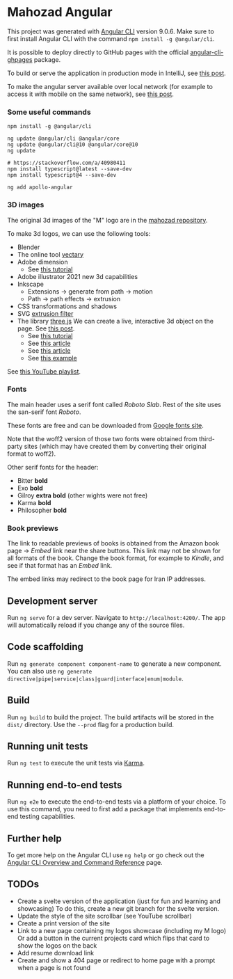 # Mahozad Angular

This project was generated with [Angular CLI](https://github.com/angular/angular-cli) version 9.0.6.
Make sure to first install Angular CLI with the command `npm install -g @angular/cli`.

It is possible to deploy directly to GitHub pages with the official
[angular-cli-ghpages](https://www.npmjs.com/package/angular-cli-ghpages) package.

To build or serve the application in production mode in IntelliJ, see [this post](https://stackoverflow.com/q/51127798).

To make the angular server available over local network (for example to access
it with mobile on the same network), see [this post](https://stackoverflow.com/q/43071535).

### Some useful commands

```shell
npm install -g @angular/cli

ng update @angular/cli @angular/core
ng update @angular/cli@10 @angular/core@10
ng update

# https://stackoverflow.com/a/40980411
npm install typescript@latest --save-dev
npm install typescript@4 --save-dev

ng add apollo-angular
```

### 3D images
The original 3d images of the "M" logo are in the [mahozad repository](https://github.com/mahozad/mahozad).

To make 3d logos, we can use the following tools:
  - Blender
  - The online tool [vectary](https://www.vectary.com/)
  - Adobe dimension
    - See [this tutorial](https://youtu.be/eHWdSGm8OwQ)
  - Adobe illustrator 2021 new 3d capabilities
  - Inkscape
    - Extensions -> generate from path -> motion
    - Path -> path effects -> extrusion
  - CSS transformations and shadows
  - SVG [extrusion filter](https://www.smashingmagazine.com/2015/05/why-the-svg-filter-is-awesome/)
  - The library [three js](https://github.com/mrdoob/three.js/)
    We can create a live, interactive 3d object on the page. See [this post](https://stackoverflow.com/q/39601462).
    - See [this tutorial](https://youtu.be/Q7AOvWpIVHU) 
    - See [this article](https://muffinman.io/blog/three-js-extrude-svg-path/) 
    - See [this article](https://www.freecodecamp.org/news/render-3d-objects-in-browser-drawing-a-box-with-threejs/)
    - See [this example](https://alteredqualia.com/three/examples/webgl_text.html#D86A0A20010#Mahozad)
  
See [this YouTube playlist](https://youtube.com/playlist?list=PLD8AMy73ZVxXnHR_aXT8czc6SHDa0jV7F).

### Fonts
The main header uses a serif font called *Roboto Slab*.
Rest of the site uses the san-serif font *Roboto*.

These fonts are free and can be downloaded from [Google fonts site](https://fonts.google.com/).

Note that the woff2 version of those two fonts were obtained from third-party
sites (which may have created them by converting their original format to woff2).

Other serif fonts for the header:
  - Bitter **bold**
  - Exo **bold**
  - Gilroy **extra bold** (other wights were not free)
  - Karma **bold**
  - Philosopher **bold**

### Book previews
The link to readable previews of books is obtained from the Amazon book page ->
*Embed* link near the share buttons.
This link may not be shown for all formats of the book.
Change the book format, for example to *Kindle*, and see if that format has an
*Embed* link.

The embed links may redirect to the book page for Iran IP addresses.

## Development server

Run `ng serve` for a dev server. Navigate to `http://localhost:4200/`. The app will automatically reload if you change any of the source files.

## Code scaffolding

Run `ng generate component component-name` to generate a new component. You can also use `ng generate directive|pipe|service|class|guard|interface|enum|module`.

## Build

Run `ng build` to build the project. The build artifacts will be stored in the `dist/` directory. Use the `--prod` flag for a production build.

## Running unit tests

Run `ng test` to execute the unit tests via [Karma](https://karma-runner.github.io).

## Running end-to-end tests

Run `ng e2e` to execute the end-to-end tests via a platform of your choice. To use this command, you need to first add a package that implements end-to-end testing capabilities.

## Further help

To get more help on the Angular CLI use `ng help` or go check out the [Angular CLI Overview and Command Reference](https://angular.io/cli) page.

## TODOs
  - Create a svelte version of the application (just for fun and learning and showcasing)
    To do this, create a new git branch for the svelte version.
  - Update the style of the site scrollbar (see YouTube scrollbar)
  - Create a print version of the site
  - Link to a new page containing my logos showcase (including my M logo)
    Or add a button in the current projects card which flips that card to show the logos on the back
  - Add resume download link
  - Create and show a 404 page or redirect to home page with a prompt when a page is not found
